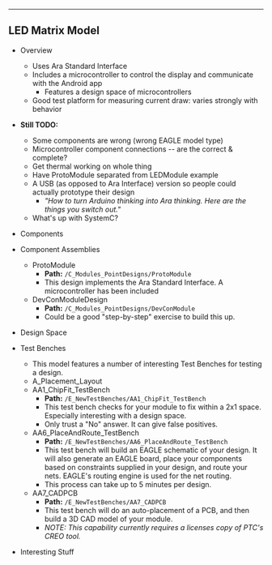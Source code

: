 ___
## LED Matrix Model

* Overview
    * Uses Ara Standard Interface
    * Includes a microcontroller to control the display and communicate with the Android app
    	* Features a design space of microcontrollers
    * Good test platform for measuring current draw: varies strongly with behavior

* **Still TODO:**
    * Some components are wrong (wrong EAGLE model type)
    * Microcontroller component connections -- are the correct & complete?
    * Get thermal working on whole thing
    * Have ProtoModule separated from LEDModule example
    * A USB (as opposed to Ara Interface) version so people could actually prototype their design
    	* _"How to turn Arduino thinking into Ara thinking. Here are the things you switch out."_
    * What's up with SystemC?
* Components
* Component Assemblies
    * ProtoModule
        * **Path:** `/C_Modules_PointDesigns/ProtoModule`
        * This design implements the Ara Standard Interface. A microcontroller has been included 
    * DevConModuleDesign
        * **Path:** `/C_Modules_PointDesigns/DevConModule`
        * Could be a good "step-by-step" exercise to build this up.
* Design Space
* Test Benches
    * This model features a number of interesting Test Benches for testing a design.
    * A_Placement_Layout
    * AA1_ChipFit_TestBench
        * **Path:** `/E_NewTestBenches/AA1_ChipFit_TestBench`
        * This test bench checks for your module to fix within a 2x1 space. Especially interesting with a design space.
        * Only trust a "No" answer. It can give false positives.
    * AA6_PlaceAndRoute_TestBench
        * **Path:** `/E_NewTestBenches/AA6_PlaceAndRoute_TestBench`
        * This test bench will build an EAGLE schematic of your design. It will also generate an EAGLE board, place your components based on constraints supplied in your design, and route your nets. EAGLE's routing engine is used for the net routing.
        * This process can take up to 5 minutes per design.
    * AA7_CADPCB
        * **Path:** `/E_NewTestBenches/AA7_CADPCB`
        * This test bench will do an auto-placement of a PCB, and then build a 3D CAD model of your module.
        * _*NOTE:* This capability currently requires a licenses copy of PTC's CREO tool._
* Interesting Stuff